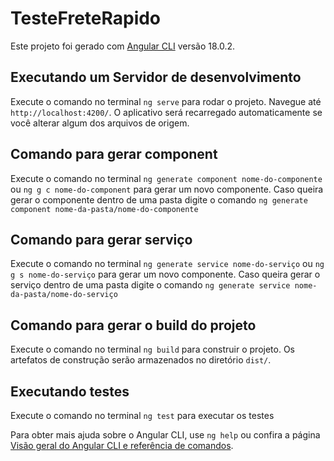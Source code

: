 # TesteFreteRapido

Este projeto foi gerado com [Angular CLI](https://github.com/angular/angular-cli) versão 18.0.2.

## Executando um Servidor de desenvolvimento

Execute o comando no terminal `ng serve` para rodar o projeto. Navegue até `http://localhost:4200/`. O aplicativo será recarregado automaticamente se você alterar algum dos arquivos de origem.

##  Comando para gerar component

Execute o comando no terminal `ng generate component nome-do-componente` ou `ng g c nome-do-component` para gerar um novo componente. Caso queira gerar o componente dentro de uma pasta digite o comando `ng generate component nome-da-pasta/nome-do-componente`

##  Comando para gerar serviço

Execute o comando no terminal `ng generate service nome-do-serviço` ou `ng g s nome-do-serviço` para gerar um novo componente. Caso queira gerar o serviço dentro de uma pasta digite o comando `ng generate service nome-da-pasta/nome-do-serviço`
  
## Comando para gerar o build do projeto

Execute o comando no terminal `ng build` para construir o projeto. Os artefatos de construção serão armazenados no diretório `dist/`.

## Executando testes 

Execute o comando no terminal `ng test` para executar os testes


Para obter mais ajuda sobre o Angular CLI, use `ng help` ou confira a página [Visão geral do Angular CLI e referência de comandos](https://angular.dev/tools/cli).